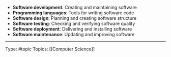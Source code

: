 - **Software development**: Creating and maintaining software
- **Programming languages**: Tools for writing software code
- **Software design**: Planning and creating software structure
- **Software testing**: Checking and verifying software quality
- **Software deployment**: Delivering and installing software
- **Software maintenance**: Updating and improving software

___
Type: #topic 
Topics: [[Computer Science]]

